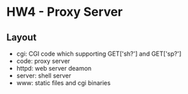 # HW4 - Proxy Server

## Layout
- cgi: CGI code which supporting GET['sh?'] and GET['sp?']
- code: proxy server
- httpd: web server deamon
- server: shell server
- www: static files and cgi binaries

